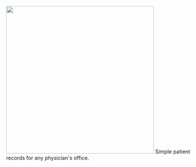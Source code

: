 <img src='https://github.com/junelsolis/medicoffice/blob/master/medicoffice-logo.png' width='400'>
Simple patient records for any physician's office.

